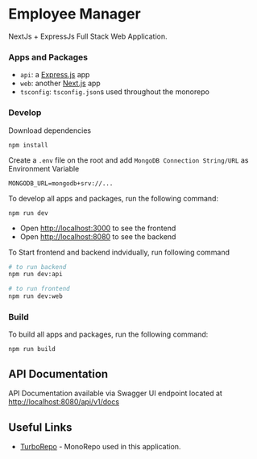 # Employee Manager 

NextJs + ExpressJs Full Stack Web Application.


### Apps and Packages

- `api`: a [Express.js](https://expressjs.com/) app
- `web`: another [Next.js](https://nextjs.org/) app
- `tsconfig`: `tsconfig.json`s used throughout the monorepo

### Develop

Download dependencies
```shell
npm install
```
Create a `.env` file on the root and add `MongoDB Connection String/URL` as Environment Variable

```
MONGODB_URL=mongodb+srv://...
```
To develop all apps and packages, run the following command:

```
npm run dev
```
- Open [http://localhost:3000](http://localhost:3000) to see the frontend
- Open [http://localhost:8080](http://localhost:8080) to see the backend

To Start frontend and backend indvidually, run following command

```bash
# to run backend
npm run dev:api

# to run frontend
npm run dev:web
```


### Build

To build all apps and packages, run the following command:

```
npm run build
```
## API Documentation
API Documentation available via Swagger UI endpoint located at
[http://localhost:8080/api/v1/docs](http://localhost:8080/api/v1/docs)
## Useful Links

- [TurboRepo](https://turbo.build/) - MonoRepo used in this application.
